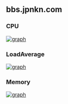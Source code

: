 ## bbs.jpnkn.com

### CPU
[![graph](https://mackerel.io/embed/public/embed/cyWv5jBVsjEByHswHU2fOUg4KJ3xlda7fOC53PijibVam1hDor1RCJ7XyHNcow8i.png?period=1d)](https://mackerel.io/orgs/jpn/hosts/3MyqfXL3sks/-/graphs/cpu#period=1d)

### LoadAverage
[![graph](https://mackerel.io/embed/public/embed/NMoYyVHtpss9mFXoRdDQxwCW6WXK43ryHkR6urQKTKPma48iw68z54M0DE2wEp0i.png?period=1d)](https://mackerel.io/orgs/jpn/hosts/3MyqfXL3sks/-/graphs/loadavg#period=1d)

### Memory
[![graph](https://mackerel.io/embed/public/embed/3yPCyyMM5JKHzKm0ahCIAieV1YPAOEvAYrfHN3kAG85MIEIeEjmzsa7uOujYGJFF.png?period=1d)](https://mackerel.io/orgs/jpn/hosts/3MyqfXL3sks/-/graphs/memory#period=1d)
